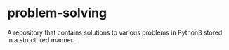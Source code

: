 # problem-solving
A repository that contains solutions to various problems in Python3 stored in a structured manner.
